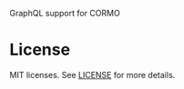 GraphQL support for CORMO

# License

MIT licenses. See [LICENSE](https://github.com/croquiscom/cormo/blob/master/packages/graphql/LICENSE) for more details.
